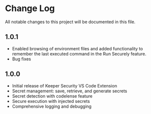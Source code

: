 # Change Log

All notable changes to this project will be documented in this file.

## 1.0.1

- Enabled browsing of environment files and added functionality to remember the last executed command in the Run Securely feature.
- Bug fixes

## 1.0.0

- Initial release of Keeper Security VS Code Extension
- Secret management: save, retrieve, and generate secrets
- Secret detection with codelense feature
- Secure execution with injected secrets
- Comprehensive logging and debugging
